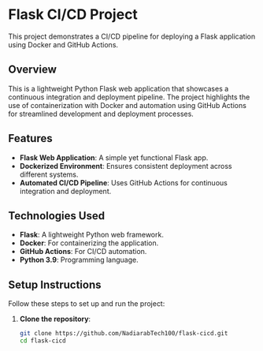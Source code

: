 # Flask CI/CD Project

This project demonstrates a CI/CD pipeline for deploying a Flask application using Docker and GitHub Actions.

## Overview

This is a lightweight Python Flask web application that showcases a continuous integration and deployment pipeline. The project highlights the use of containerization with Docker and automation using GitHub Actions for streamlined development and deployment processes.

## Features
- **Flask Web Application**: A simple yet functional Flask app.
- **Dockerized Environment**: Ensures consistent deployment across different systems.
- **Automated CI/CD Pipeline**: Uses GitHub Actions for continuous integration and deployment.

## Technologies Used
- **Flask**: A lightweight Python web framework.
- **Docker**: For containerizing the application.
- **GitHub Actions**: For CI/CD automation.
- **Python 3.9**: Programming language.

## Setup Instructions
Follow these steps to set up and run the project:

1. **Clone the repository**:
   ```bash
   git clone https://github.com/NadiarabTech100/flask-cicd.git
   cd flask-cicd
